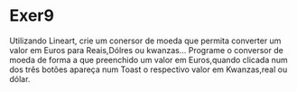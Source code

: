 # Exer9
Utilizando Lineart, crie um conersor de moeda que permita converter um valor em Euros para Reais,Dólres ou kwanzas...
Programe o conversor de moeda de forma a que preenchido um valor em Euros,quando clicada num dos três botões apareça num Toast o respectivo valor em Kwanzas,real ou dólar.
